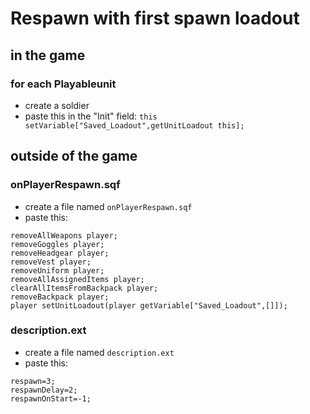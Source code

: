 # Respawn with first spawn loadout

## in the game
### for each Playableunit
- create a soldier
- paste this in the "Init" field: `this setVariable["Saved_Loadout",getUnitLoadout this];`

## outside of the game
### onPlayerRespawn.sqf
- create a file named `onPlayerRespawn.sqf`
- paste this:
```
removeAllWeapons player;
removeGoggles player;
removeHeadgear player;
removeVest player;
removeUniform player;
removeAllAssignedItems player;
clearAllItemsFromBackpack player;
removeBackpack player;
player setUnitLoadout(player getVariable["Saved_Loadout",[]]);
```


### description.ext
- create a file named `description.ext`
- paste this:
```
respawn=3;
respawnDelay=2;
respawnOnStart=-1;
```
